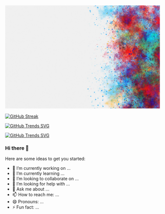 

[![(https://upload.wikimedia.org/wikipedia/commons/d/d5/Tailwind_CSS_Logo.svg)](https://raw.githubusercontent.com/mdrabiulis/mdrabiulis/mdrabiulis/bgImage/holi-color-background-white-background_24972-1830.jpg "Click here go to facebook")](https://www.facebook.com/rabiulislam155)




[![GitHub Streak](https://github-readme-streak-stats.herokuapp.com?user=mdrabiulis&theme=merko&dates=AD63EB)](https://git.io/streak-stats)


<!-- [![GitHub Trends SVG](https://api.githubtrends.io/user/svg/avgupta456/langs)](https://githubtrends.io) -->

[![GitHub Trends SVG](https://api.githubtrends.io/user/svg/{mdrabiulis_id}/langs)](https://www.githubwrapped.io/mdrabiulis)


[![GitHub Trends SVG](https://api.githubtrends.io/user/svg/avgupta456/langs)](https://githubtrends.io)

### Hi there 👋


Here are some ideas to get you started:

- 🔭 I’m currently working on ...
- 🌱 I’m currently learning ...
- 👯 I’m looking to collaborate on ...
- 🤔 I’m looking for help with ...
- 💬 Ask me about ...
- 📫 How to reach me: ...
- 😄 Pronouns: ...
- ⚡ Fun fact: ...
